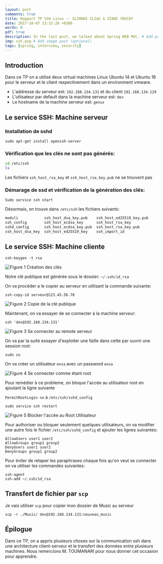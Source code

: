 ```yaml
---
layout: post
comments: true
title: Rapport TP SSH Linux -- SLIMANI ILIAS & ZIANI YOUCEF
date: 2017-10-07 13:32:20 +0300
words: 0
pdf: true
description: In the last post, we talked about Spring WEB MVC. # Add post description (optional)
img: ssh.png # Add image post (optional)
tags: [spring, interview, security]
---
```


## Introduction

Dans ce TP on a utilisé deux virtual machines Linux Ubuntu 14 et Ubuntu 16 pour le serveur et le client respectivement dans un environment vmware. 

* L'addresse du serveur est: `192.168.134.131` et du client `192.168.134.129`
* L'utlisateur par default dans la machine serveur est: `dev`
* Le hostname de la machine serveur est: `genux`

## Le service SSH: Machine serveur
### Installation de sshd

`sudo apt-get install openssh-server `

### Vérification que les clés ne sont pas générés:

```sh
cd /etc/ssh
ls
```

Les fichiers `ssh_host_rsa_key` et `ssh_host_rsa_key.pub` ne se trouvent pas

### Démarage de ssd et vérification de la génération des clés:

`Sudo service ssh start`

Désormais, on trouve dans `/etc/ssh` les fichiers suivants:
```sh
moduli            ssh_host_dsa_key.pub    ssh_host_ed25519_key.pub
ssh_config        ssh_host_ecdsa_key      ssh_host_rsa_key
sshd_config       ssh_host_ecdsa_key.pub  ssh_host_rsa_key.pub
ssh_host_dsa_key  ssh_host_ed25519_key    ssh_import_id

```

## Le service SSH: Machine cliente

`ssh-keygen -t rsa`

![Figure 1 Création des clés]({{site.baseurl}}/assets/img/generate-key.png)

Notre clé publique est générée sous le dossier: `~/.ssh/id_rsa`

On va procéder a le copier au serveur en utilisant la commande suivante: 

`ssh-copy-id serveur@123.45.56.78`

![Figure 2 Copie de la clé publique]({{site.baseurl}}/assets/img/ssh-copy.png)

Maintenant, on va essayer de se connecter à la machine serveur:

`ssh 'dev@192.168.134.131'`

![Figure 3 Se connecter au remote serveur]({{site.baseurl}}/assets/img/connect.png)

On va par la suite essayer d'exploiter une faille dans cette par ouvrir une session root:

`sudo su`

On va créer un utilisateur `ensa` avec un password `ensa`

![Figure 4 Se connecter comme étant root]({{site.baseurl}}/assets/img/su.png)

Pour remédier à ce probleme, on bloque l'accée au utilisateur root en ajoutant la ligne suivante

`PermitRootLogin no`  à  `/etc/ssh/sshd_config`

`sudo service ssh restart`

![Figure 5 Blocker l'accée au Root Utilisateur]({{site.baseurl}}/assets/img/noroot.png)

Pour authoriser ou bloquer seulement quelques utilisateurs, on va modifier une autre fois le fichier `/etc/ssh/sshd_config` et ajouter les lignes suivantes:

```
AllowUsers user1 user2
AllowGroups group1 group2
DenyUsers user1 user2
DenyGroups group1 group2
```


Pour éviter de retaper les paraphrases chaque fois qu'on veut se connecter on va utiliser les commandes suivantes:

```
ssh-agent 
ssh-add ~/.ssh/id_rsa
```

## Transfert de fichier par `scp`

Je vais utiliser `scp` pour copier mon dossier de Music au serveur

`scp -r ./Music/ dev@192.168.134.131:nouveau_music` 


## Épilogue

Dans ce TP, on a appris plusieurs choses sur la communication ssh dans une architecture client-serveur et le transfert des données entre plusieurs machines.
Nous remercions M. TOUMANARI pour nous donner cet occasion pour apprendre.
